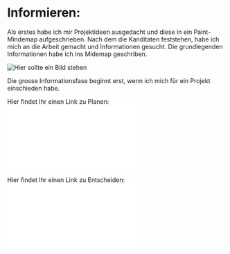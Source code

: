 # Informieren: 
Als erstes habe ich mir Projektideen ausgedacht und diese in ein Paint-Mindemap aufgeschrieben. 
Nach dem die Kanditaten feststehen, habe ich mich an die Arbeit gemacht und Informationen gesucht. Die grundlegenden Informationen habe ich ins Midemap geschriben.  


![Hier sollte ein Bild stehen](Images/)


Die grosse Informationsfase beginnt erst, wenn ich mich für ein Projekt einschieden habe. 


Hier findet Ihr einen Link zu Planen: 
![Dieser Link soll dich zu dem IPERKA Model Planen führen](IPERKA/02_Planung.md)

Hier findet Ihr einen Link zu Entscheiden:
![Dieser Link soll dich zu dem IPERKA Model Entscheiden führen](IPERKA/03_Entscheidung.md)
